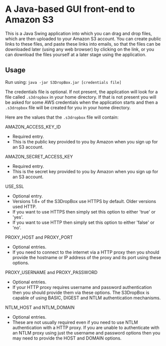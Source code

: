 A Java-based GUI front-end to Amazon S3
=======================================

This is a Java Swing application into which you can drag and drop files, which are then uploaded to your
Amazon S3 account. You can create public links to these files, and paste these links into emails, so that
the files can be downloaded later (using any web browser) by clicking on the link, or you can download the
files yourself at a later stage using the application.

Usage
-----

Run using: `java -jar S3DropBox.jar [credentials file]`

The credentials file is optional. If not present, the application will look for a file called `.s3dropbox`
in your home directory. If that is not present you will be asked for some AWS credentials when the
application starts and then a `.s3dropbox` file will be created for you in your home directory.

Here are the values that the `.s3dropbox` file will contain:

AMAZON\_ACCESS\_KEY\_ID

* Required entry.
* This is the public key provided to you by Amazon when you sign up for an S3 account.

AMAZON\_SECRET\_ACCESS\_KEY

* Required entry.
* This is the secret key provided to you by Amazon when you sign up for an S3 account.

USE\_SSL

* Optional entry.
* Versions 1.6+ of the S3DropBox use HTTPS by default. Older versions used HTTP.
* If you want to use HTTPS then simply set this option to either 'true' or 'yes'.
* If you want to use HTTP then simply set this option to either 'false' or 'no'.

PROXY\_HOST and PROXY\_PORT

* Optional entries.
* If you need to connect to the internet via a HTTP proxy then you should provide
  the hostname or IP address of the proxy and its port using these options.

PROXY\_USERNAME and PROXY\_PASSWORD

* Optional entries.
* If your HTTP proxy requires username and password authentication then you should
  provide them via these options. The S3DropBox is capable of using BASIC, DIGEST
  and NTLM authentication mechanisms.

NTLM\_HOST and NTLM\_DOMAIN

* Optional entries.
* These are not usually required even if you need to use NTLM authentication with
  a HTTP proxy. If you are unable to authenticate with an NTLM proxy using just the
  username and password options then you may need to provide the HOST and DOMAIN options.
